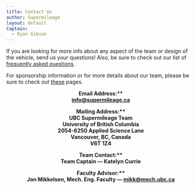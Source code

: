```yaml
---
title: Contact Us
author: Supermileage
layout: default
Captain:
  - Ryan Gibson
---
```

If you are looking for more info about any aspect of the team or design of the vehicle, send us your questions! Also, be sure to check out our list of [frequently asked questions][1].

For sponsorship information or for more details about our team, please be sure to check out [these][2] pages.

<p style="text-align: center;">
  <strong>Email Address:**<br />
  <a href="mailto::info@supermileage.ca">info@supermileage.ca</a>
</p>

<p style="text-align: center;">
  <strong>Mailing Address:**<br />
  UBC Supermileage Team<br /> University of British Columbia<br /> 2054-6250 Applied Science Lane<br /> Vancouver, BC, Canada<br /> V6T 1Z4
</p>

<p style="text-align: center;">
  <strong>Team Contact:**<br />
  Team Captain &mdash; Katelyn Currie
</p>

<p style="text-align: center;">
  <strong>Faculty Advisor:**<br />
  Jon Mikkelsen, Mech. Eng. Faculty &mdash; <a href="mailto:mikk@mech.ubc.ca">mikk@mech.ubc.ca</a>
</p>

 [1]: /about/faq.html
 [2]: /index.php/sponsors/
